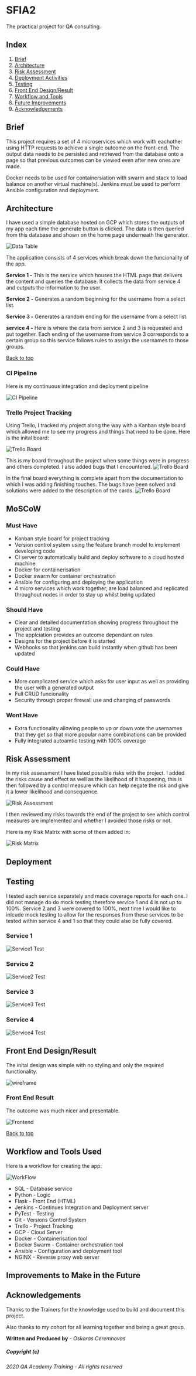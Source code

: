 # SFIA2

The practical project for QA consulting.

## Index

1. [Brief](#Brief)
2. [Architecture](#Architecture)
3. [Risk Assessment](#Risk-Assessment)
4. [Deployment Activities](#Deployment)
5. [Testing](#Testing)
6. [Front End Design/Result](#Front-End-Design/Result)
7. [Workflow and Tools](#Workflow-and-Tools-Used)
8. [Future Improvements](#Improvements-to-Make-in-the-Future)
9. [Acknowledgements](#Acknowledgements)



## Brief

This project requires a set of 4 microservices which work with eachother using HTTP requests to achieve a single outcome on the front-end. The output data needs to be persisted and retrieved from the database onto a page so that previous outcomes can be viewed even after new ones are made. 

Docker needs to be used for containersiation with swarm and stack to load balance on another virtual machine(s). Jenkins must be used to perform Ansible configuration and deployment. 

## Architecture

I have used a simple database hosted on GCP which stores the outputs of my app each time the generate button is clicked. The data is then queried from this database and shown on the home page underneath the generator.

![Data Table](https://github.com/oskar951/SFIA2/blob/master/Images/Table.jpg)

The application consists of 4 services which break down the funcionality of the app.

**Service 1 -** This is the service which houses the HTML page that delivers the content and queries the database. It collects the data from service 4 and outputs the information to the user.  
  
**Service 2 -** Generates a random beginning for the username from a select list.  
  
**Service 3 -** Generates a random ending for the username from a select list.  
  
**service 4 -** Here is where the data from service 2 and 3 is requested and put together. Each ending of the username from service 3 corresponds to a certain group so this service follows rules to assign the usernames to those groups.


[Back to top](#Index)

### CI Pipeline
Here is my continuous integration and deployment pipeline 

![CI Pipeline](https://github.com/oskar951/Game-Review-Library/blob/master/Images/.jpg)

### Trello Project Tracking

Using Trello, I tracked my project along the way with a Kanban style board which allowed me to see my progress and things that need to be done. Here is the inital board:

![Trello Board](https://github.com/oskar951/SFIA2/blob/master/Images/Trello1.jpg)

This is my board throughout the project when some things were in progress and others completed. I also added bugs that I encountered.
![Trello Board](https://github.com/oskar951/SFIA2/blob/master/Images/Trello2.jpg)

In the final board everything is complete apart from the documentation to which I was adding finishing touches. The bugs have been solved and solutions were added to the description of the cards.
![Trello Board](https://github.com/oskar951/SFIA2/blob/master/Images/Trello3.jpg)

## MoSCoW

### Must Have
* Kanban style board for project tracking
* Version control system using the feature branch model to implement developing code
* CI server to automatically build and deploy software to a cloud hosted machine
* Docker for containerisation
* Docker swarm for container orchestration 
* Ansible for configuring and deploying the application
* 4 micro services which work together, are load balanced and replicated throughout nodes in order to stay up whilst being updated

### Should Have
* Clear and detailed documentation showing progress throughout the project and testing
* The applciation provides an outcome dependant on rules
* Designs for the project before it is started
* Webhooks so that jenkins can build instantly when github has been updated

### Could Have
* More complicated service which asks for user input as well as providing the user with a generated output
* Full CRUD funcionality
* Security through proper firewall use and changing of passwords

### Wont Have
* Extra functionality allowing people to up or down vote the usernames that they get so that more popular name combinations can be provided
* Fully integrated autoamtic testing with 100% coverage


## Risk Assessment

In my risk assessment I have listed possible risks with the project. I added the risks cause and effect as well as the likelihood of it happening, this is then followed by a control measure which can help negate the risk and give it a lower likelihood and consequence. 

![Risk Assessment](https://github.com/oskar951/SFIA2/blob/master/Images/RiskAssessment1.jpg)

I then reviewed my risks towards the end of the project to see which control measures are implemented and whether I avoided those risks or not.

Here is my Risk Matrix with some of them added in:

![Risk Matrix](https://github.com/oskar951/SFIA2/blob/master/Images/RiskMatrix.jpg)

## Deployment

## Testing

I tested each service separately and made coverage reports for each one. I did not manage do do mock testing therefore service 1 and 4 is not up to 100%. Service 2 and 3 were covered to 100%, next time I would like to inlcude mock testing to allow for the responses from these services to be tested within service 4 and 1 so that they could also be fully covered.

### Service 1
![Service1 Test](https://github.com/oskar951/SFIA2/blob/master/Images/Cov0.jpg)

### Service 2
![Service2 Test](https://github.com/oskar951/SFIA2/blob/master/Images/Cov1.jpg)

### Service 3
![Service3 Test](https://github.com/oskar951/SFIA2/blob/master/Images/Cov2.jpg)

### Service 4
![Service4 Test](https://github.com/oskar951/SFIA2/blob/master/Images/Cov3.jpg)



## Front End Design/Result

The inital design was simple with no styling and only the required functionality.

![wireframe](https://github.com/oskar951/SFIA2/blob/master/Images/Wireframe.jpg)

### Front End Result

The outcome was much nicer and presentable.

![Frontend](https://github.com/oskar951/SFIA2/blob/master/Images/Frontend.jpg)

[Back to top](#Index)

## Workflow and Tools Used

Here is a workflow for creating the app:

![WorkFlow](https://github.com/oskar951/Game-Review-Library/blob/master/Images/WorkFlow.jpg)

* SQL - Database service
* Python - Logic
* Flask - Front End (HTML)
* Jenkins - Continues Integration and Deployment server
* PyTest - Testing
* Git - Versions Control System
* Trello - Project Tracking
* GCP - Cloud Server
* Docker - Containerisation tool
* Docker Swarm - Container orchestration tool
* Ansible - Configuration and deployment tool
* NGINX - Reverse proxy web server

## Improvements to Make in the Future


## Acknowledgements

Thanks to the Trainers for the knowledge used to build and document this project.

Also thanks to my cohort for all learning together and being a great group.


**Written and Produced by** - *Oskaras Ceremnovas* 

##### Copyright (c)
*2020 QA Academy Training - All rights reserved*

